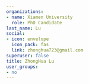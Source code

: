 ```yaml
---
organizations:
- name: Xiamen University
  role: PhD Candidate
last_name: Lu
social:
- icon: envelope
  icon_pack: fas
  link: zhonghua723@gmail.com
superuser: false
title: ZhongHua Lu
user_groups:
- no
---
```






